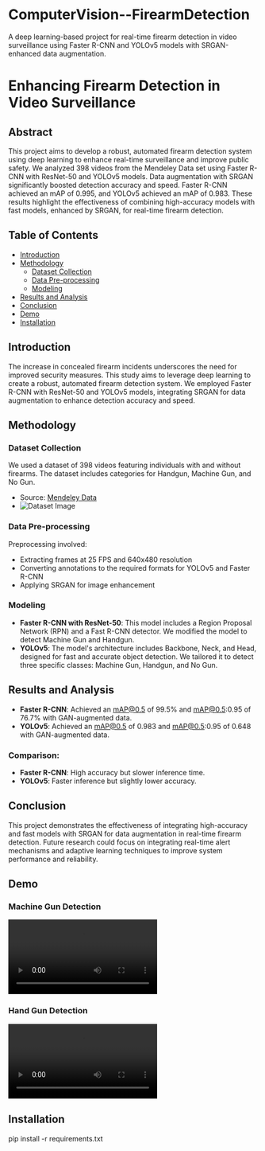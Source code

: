 # ComputerVision--FirearmDetection
A deep learning-based project for real-time firearm detection in video surveillance using Faster R-CNN and YOLOv5 models with SRGAN-enhanced data augmentation.

# Enhancing Firearm Detection in Video Surveillance

## Abstract

This project aims to develop a robust, automated firearm detection system using deep learning to enhance real-time surveillance and improve public safety. We analyzed 398 videos from the Mendeley Data set using Faster R-CNN with ResNet-50 and YOLOv5 models. Data augmentation with SRGAN significantly boosted detection accuracy and speed. Faster R-CNN achieved an mAP of 0.995, and YOLOv5 achieved an mAP of 0.983. These results highlight the effectiveness of combining high-accuracy models with fast models, enhanced by SRGAN, for real-time firearm detection.

## Table of Contents

- [Introduction](#introduction)
- [Methodology](#methodology)
  - [Dataset Collection](#dataset-collection)
  - [Data Pre-processing](#data-pre-processing)
  - [Modeling](#modeling)
- [Results and Analysis](#results-and-analysis)
- [Conclusion](#conclusion)
- [Demo](#demo)
- [Installation](#installation)


## Introduction

The increase in concealed firearm incidents underscores the need for improved security measures. This study aims to leverage deep learning to create a robust, automated firearm detection system. We employed Faster R-CNN with ResNet-50 and YOLOv5 models, integrating SRGAN for data augmentation to enhance detection accuracy and speed.

## Methodology

### Dataset Collection

We used a dataset of 398 videos featuring individuals with and without firearms. The dataset includes categories for Handgun, Machine Gun, and No Gun.
- Source: [Mendeley Data](https://data.mendeley.com/datasets/bbzpxhd22j/2)
- ![Dataset Image](https://github.com/sowmyakuruba20/ComputerVision-FirearmDetection/assets/131414180/6b332077-f585-4172-99ef-447671f4d010)

### Data Pre-processing

Preprocessing involved:
- Extracting frames at 25 FPS and 640x480 resolution
- Converting annotations to the required formats for YOLOv5 and Faster R-CNN
- Applying SRGAN for image enhancement

### Modeling

- **Faster R-CNN with ResNet-50**: This model includes a Region Proposal Network (RPN) and a Fast R-CNN detector. We modified the model to detect Machine Gun and Handgun.
- **YOLOv5**: The model's architecture includes Backbone, Neck, and Head, designed for fast and accurate object detection. We tailored it to detect three specific classes: Machine Gun, Handgun, and No Gun.

## Results and Analysis

- **Faster R-CNN**: Achieved an mAP@0.5 of 99.5% and mAP@0.5:0.95 of 76.7% with GAN-augmented data.
- **YOLOv5**: Achieved an mAP@0.5 of 0.983 and mAP@0.5:0.95 of 0.648 with GAN-augmented data.

### Comparison:
- **Faster R-CNN**: High accuracy but slower inference time.
- **YOLOv5**: Faster inference but slightly lower accuracy.

## Conclusion

This project demonstrates the effectiveness of integrating high-accuracy and fast models with SRGAN for data augmentation in real-time firearm detection. Future research could focus on integrating real-time alert mechanisms and adaptive learning techniques to improve system performance and reliability.

## Demo

### Machine Gun Detection

![Machine Gun Detection](MachineGun_Demo.mp4)

### Hand Gun Detection

![Hand Gun Detection](HandGun_Demo.mp4)

## Installation

pip install -r requirements.txt

